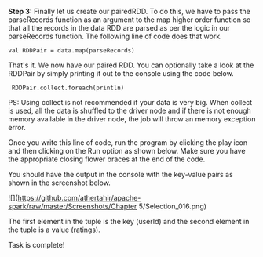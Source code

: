 **Step 3:** Finally let us create our pairedRDD. To do this, we have to pass the parseRecords function as an argument to the map higher order function so that all the records in the data RDD are parsed as per the logic in our parseRecords function. The following line of code does that work.

```
val RDDPair = data.map(parseRecords)
```

That's it. We now have our paired RDD. You can optionally take a look at the RDDPair by simply printing it out to the console using the code below.

```
 RDDPair.collect.foreach(println)
```

PS: Using collect is not recommended if your data is very big. When collect is used, all the data is shuffled to the driver node and if there is not enough memory available in the driver node, the job will throw an memory exception error.

Once you write this line of code, run the program by clicking the play icon and then clicking on the Run option as shown below. Make sure you have the appropriate closing flower braces at the end of the code.

You should have the output in the console with the key-value pairs as shown in the screenshot below.

![](https://github.com/athertahir/apache-spark/raw/master/Screenshots/Chapter 5/Selection_016.png)

The first element in the tuple is the key (userId) and the second element in the tuple is a value (ratings).

Task is complete!

